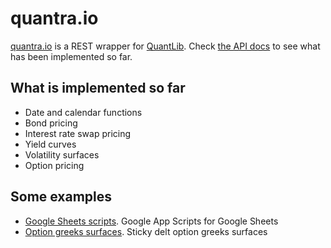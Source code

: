 # quantra.io

[quantra.io](https://quantra.io) is a REST wrapper for [QuantLib](https://www.quantlib.org/). Check [the API docs](https://apidocs.quantra.io) to see what has been implemented so far.

## What is implemented so far

* Date and calendar functions
* Bond pricing
* Interest rate swap pricing
* Yield curves
* Volatility surfaces
* Option pricing

## Some examples

* [Google Sheets scripts](https://github.com/joseprupi/googlescripts). Google App Scripts for Google Sheets
* [Option greeks surfaces](https://github.com/joseprupi/options_greeks_plot_quantra). Sticky delt option greeks surfaces 
